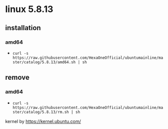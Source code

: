 # linux 5.8.13
 
## installation
### amd64
 
- `curl -s https://raw.githubusercontent.com/HexaOneOfficial/ubuntumainline/master/catalog/5.8.13/amd64.sh | sh` 
 
## remove
 
### amd64
 
- `curl -s https://raw.githubusercontent.com/HexaOneOfficial/ubuntumainline/master/catalog/5.8.13/rm.sh | sh`
 
 
 
kernel by https://kernel.ubuntu.com/
